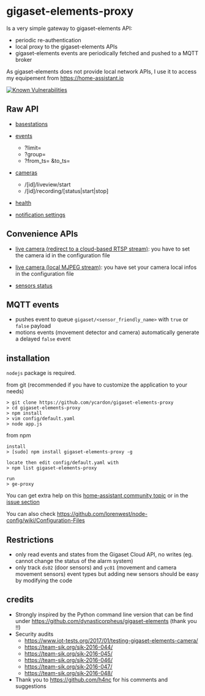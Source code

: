 # gigaset-elements-proxy

Is a very simple gateway to gigaset-elements API:

- periodic re-authentication
- local proxy to the gigaset-elements APIs
- gigaset-elements events are periodically fetched and pushed to a MQTT broker

As gigaset-elements does not provide local network APIs, I use it to access my equipement from https://home-assistant.io

[![Known Vulnerabilities](https://snyk.io/test/github/ycardon/gigaset-elements-proxy/badge.svg)](https://snyk.io/test/github/ycardon/gigaset-elements-proxy)

## Raw API

- [basestations](/api/v1/me/basestations)

- [events](/api/v2/me/events)
    - ?limit=
    - ?group=
    - ?from_ts= &to_ts=

- [cameras](/api/v1/me/cameras)
    - /[id]/liveview/start
    - /[id]/recording/[status|start|stop]

- [health](/api/v2/me/health)

- [notification settings](/api/v1/me/notifications/users/channels)

## Convenience APIs

- [live camera (redirect to a cloud-based RTSP stream)](/live): you have to set the camera id in the configuration file

- [live camera (local MJPEG stream)](/live-local): you have set your camera local infos in the configuration file

- [sensors status](/sensors)

## MQTT events

- pushes event to queue `gigaset/<sensor_friendly_name>` with `true` or `false` payload
- motions events (movement detector and camera) automatically generate a delayed `false` event

## installation

``nodejs`` package is required.

from git (recommended if you have to customize the application to your needs)

```
> git clone https://github.com/ycardon/gigaset-elements-proxy
> cd gigaset-elements-proxy
> npm install
> vim config/default.yaml    
> node app.js
```

from npm

```
install
> [sudo] npm install gigaset-elements-proxy -g

locate then edit config/default.yaml with
> npm list gigaset-elements-proxy

run
> ge-proxy
```

You can get extra help on this [home-assistant community topic](https://community.home-assistant.io/t/help-needed-with-gigaset-elements/28201) or in the [issue section](https://github.com/ycardon/gigaset-elements-proxy/issues?utf8=✓&q=is%3Aissue)

You can also check https://github.com/lorenwest/node-config/wiki/Configuration-Files

## Restrictions

- only read events and states from the Gigaset Cloud API, no writes (eg. cannot change the status of the alarm system)
- only track ``ds02`` (door sensors) and ``yc01`` (movement and camera movement sensors) event types but adding new sensors should be easy by modifying the code

## credits

- Strongly inspired by the Python command line version that can be find under https://github.com/dynasticorpheus/gigaset-elements (thank you !!)
- Security audits
    - https://www.iot-tests.org/2017/01/testing-gigaset-elements-camera/
    - https://team-sik.org/sik-2016-044/
    - https://team-sik.org/sik-2016-045/
    - https://team-sik.org/sik-2016-046/
    - https://team-sik.org/sik-2016-047/
    - https://team-sik.org/sik-2016-048/
- Thank you to https://github.com/h4nc for his comments and suggestions
